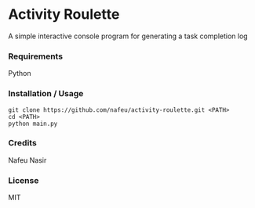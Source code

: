 # Activity Roulette

A simple interactive console program for generating a task completion log

### Requirements

Python

### Installation / Usage

```
git clone https://github.com/nafeu/activity-roulette.git <PATH>
cd <PATH>
python main.py
```

### Credits

Nafeu Nasir

### License

MIT